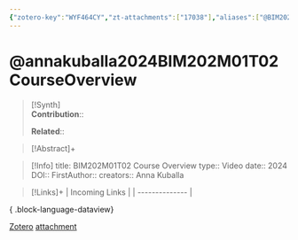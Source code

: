 ```yaml
---
{"zotero-key":"WYF464CY","zt-attachments":["17038"],"aliases":["@BIM202M01T02 Course Overview"],"keywords":["✅"],"FirstAuthor":"[[ Anna Kuballa]]","tags":["source/video","Uni/BIM202"],"dg-publish":true,"permalink":"/sources/video/annakuballa2024-bim-202-m01-t02-course-overview/","dgPassFrontmatter":true}
---
```


# @annakuballa2024BIM202M01T02CourseOverview

>[!Synth]  
>**Contribution**::  
>  
>**Related**:: 
>  

> [!Abstract]+
> 

> [!Info]
> title: BIM202M01T02 Course Overview
> type:: Video 
> date:: 2024
> DOI:: 
> FirstAuthor:: 
> creators:: Anna Kuballa

> [!Links]+
>  | Incoming Links |
> | -------------- |
> 
{ .block-language-dataview}


[Zotero](zotero://select/library/items/WYF464CY) [attachment](<file:///Users/nathanmaxwell/Zotero/storage/5P4PFAFG/BIM202%20Week%201%20Slides%20pages%205%20-%208.pdf>)
